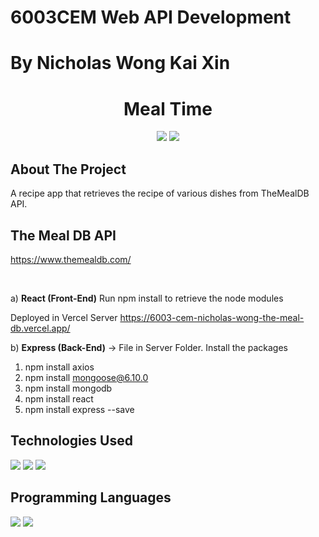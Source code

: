 # 6003CEM Web API Development
# By Nicholas Wong Kai Xin

<h1 align="center">Meal Time</h1>
<p align="center">
   <img src="https://forthebadge.com/images/badges/made-with-javascript.svg" />
   <img src="https://img.shields.io/badge/vercel-%23000000.svg?style=for-the-badge&logo=vercel&logoColor=white"/>
</p>

## About The Project

A recipe app that retrieves the recipe of various dishes from TheMealDB API.

## The Meal DB API
https://www.themealdb.com/

<br>

a) **React (Front-End)**
Run npm install to retrieve the node modules

Deployed in Vercel Server https://6003-cem-nicholas-wong-the-meal-db.vercel.app/ 


b) **Express (Back-End)**
-> File in Server Folder.
Install the packages

1. npm install axios
2. npm install mongoose@6.10.0
3. npm install mongodb
4. npm install react
5. npm install express --save

## Technologies Used
<img src="https://img.shields.io/badge/MongoDB-%234ea94b.svg?style=for-the-badge&logo=mongodb&logoColor=white"/>
<img src="https://img.shields.io/badge/react-%2320232a.svg?style=for-the-badge&logo=react&logoColor=%2361DAFB"/>
<img src="https://img.shields.io/badge/express.js-%23404d59.svg?style=for-the-badge&logo=express&logoColor=%2361DAFB"/>

## Programming Languages 
<img src="https://img.shields.io/badge/javascript-%23323330.svg?style=for-the-badge&logo=javascript&logoColor=%23F7DF1E"/>
<img src="https://img.shields.io/badge/html5-%23E34F26.svg?style=for-the-badge&logo=html5&logoColor=white"/>